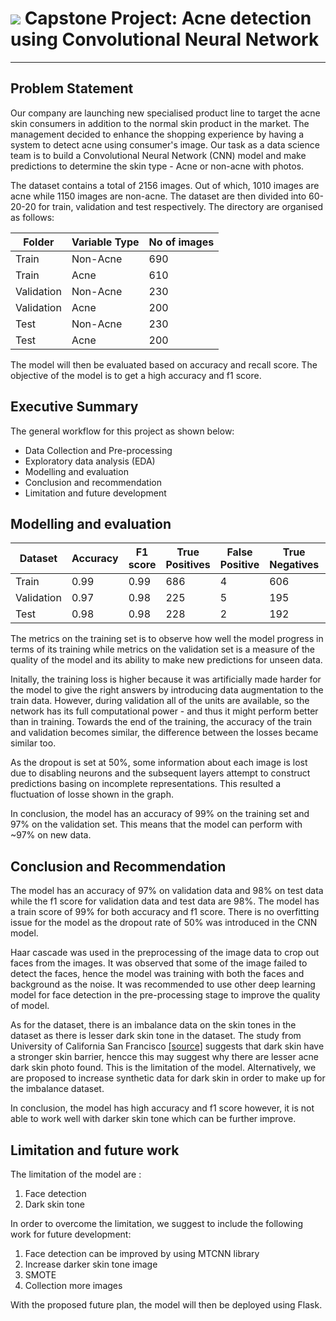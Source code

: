 # ![](https://ga-dash.s3.amazonaws.com/production/assets/logo-9f88ae6c9c3871690e33280fcf557f33.png)  Capstone Project: Acne detection using Convolutional Neural Network 
---

## Problem Statement
Our company are launching new specialised product line to target the acne skin consumers in addition to the normal skin product in the market. The management decided to enhance the shopping experience by having a system to detect acne using consumer's image. Our task as a data science team is to build a Convolutional Neural Network (CNN) model and make predictions to determine the skin type - Acne or non-acne with photos. 

The dataset contains a total of 2156 images. Out of which, 1010 images are acne while 1150 images are non-acne. The dataset are then divided into 60-20-20 for train, validation and test respectively. 
The directory are organised as follows:

|Folder|Variable Type |No of images|
|---|---|---|
|Train|Non-Acne|690|
|Train|Acne|610|
|Validation|Non-Acne|230|
|Validation|Acne|200|
|Test|Non-Acne|230|
|Test|Acne|200|

The model will then be evaluated based on accuracy and recall score. The objective of the model is to get a high accuracy and f1 score.

## Executive Summary
The general workflow for this project as shown below:
+ Data Collection and Pre-processing
+ Exploratory data analysis (EDA)
+ Modelling and evaluation
+ Conclusion and recommendation
+ Limitation and future development

## Modelling and evaluation
|Dataset|Accuracy| F1 score |True Positives|False Positive|True Negatives|False Negatives|
|---|---|---|---|---|---|---|
|Train|0.99| 0.99 |686|4|606|4|
|Validation|0.97| 0.98 |225|5|195|6|
|Test|0.98| 0.98 |228|2|192|8|
The metrics on the training set is to observe how well the model progress in terms of its training while metrics on the validation set is a measure of the quality of the model and its ability to make new predictions for unseen data. 

Initally, the training loss is higher because it was artificially made harder for the model to give the right answers by introducing data augmentation to the train data. However, during validation all of the units are available, so the network has its full computational power - and thus it might perform better than in training. Towards the end of the training, the accuracy of the train and validation becomes similar, the difference between the losses became similar too. 

As the dropout is set at 50%, some information about each image is lost due to disabling neurons and the subsequent layers attempt to construct predictions basing on incomplete representations. This resulted a fluctuation of losse shown in the graph. 

In conclusion, the model has an accuracy of 99% on the training set and 97% on the validation set. This means that the model can perform with ~97% on new data. 

## Conclusion and Recommendation
The model has an accuracy of 97% on validation data and 98% on test data while the f1 score for validation data and test data are 98%. The model has a train score of 99% for both accuracy and f1 score. There is no overfitting issue for the model as the dropout rate of 50% was introduced in the CNN model. 

Haar cascade was used in the preprocessing of the image data to crop out faces from the images. It was observed that some of the image failed to detect the faces, hence the model was training with both the faces and background as the noise. It was recommended to use other deep learning model for face detection in the pre-processing stage to improve the quality of model. 

As for the dataset, there is an imbalance data on the skin tones in the dataset as there is lesser dark skin tone in the dataset. The study from University of California San Francisco [[source]](https://www.ucsf.edu/news/2016/06/403401/darker-skin-stronger-skin-says-new-view-human-skin-color#:~:text=%E2%80%9CWork%20in%20our%20lab%20has,%2C%20MD%2C%20professor%20of%20dermatology) suggests that dark skin have a stronger skin barrier, hencce this may suggest why there are lesser acne dark skin photo found. This is the limitation of the model. Alternatively, we are proposed to increase synthetic data for dark skin in order to make up for the imbalance dataset. 

In conclusion, the model has high accuracy and f1 score however, it is not able to work well with darker skin tone which can be further improve. 

## Limitation and future work
The limitation of the model are : 
1. Face detection
2. Dark skin tone

In order to overcome the limitation, we suggest to include the following work for future development: 
1. Face detection can be improved by using MTCNN library
2. Increase darker skin tone image
3. SMOTE  
4. Collection more images

With the proposed future plan, the model will then be deployed using Flask. 


